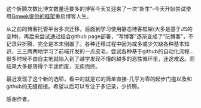 这个折腾次数比博文数量还要多的博客今天又迎来了一次“新生”-今天开始尝试使用[Gmeek提供的框架](https://github.com/Meekdai/Gmeek)重启博客人生。

从之前的博客托管平台多次迁移，后面到学习使用静态博客框架(大多是基于JS的变种)，再后来尝试通过结合github page部署，“写博客”逐渐变成了“玩博客”，不记录只折腾，完全是本末倒置了。各种迁移过程中因为或多或少欠缺各种基本知识，三三两两地学习了前端开发的一点皮毛，尝试各种基于github的自动化流程…很多时候不由自主地就陷入到了越学发现不懂的越多的恶性循环里，迷途难返。而结果大多是落得个半途而废，无疾而终。

最近发现了这个新的选项，看中的就是它的简单直接-几乎为零的起步门槛以及和github的无缝衔接。希望以后可以专注于多记录，少折腾。

感谢作者。

<!-- ##{"script":"<script async src='//busuanzi.ibruce.info/busuanzi/2.3/busuanzi.pure.mini.js'></script>","style":"<style>#postBody{font-size:12px， font-family: "Comic Sans MS"}</style>"}## -->